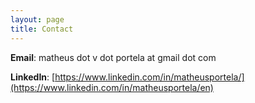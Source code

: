 ```yaml
---
layout: page
title: Contact
---
```


**Email**: matheus dot v dot portela at gmail dot com

**LinkedIn**: [https://www.linkedin.com/in/matheusportela/](https://www.linkedin.com/in/matheusportela/en)
